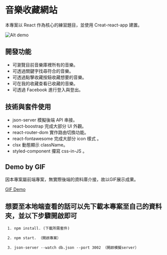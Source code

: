 # 音樂收藏網站

本專案以 React 作為核心的練習題目，並使用 Creat-react-app 建置。

![Alt demo](https://i.imgur.com/dtCtc0w.png)


## 開發功能

* 可瀏覽目前音樂庫裡所有的音樂。
* 可透過關鍵字找尋符合的音樂。
* 可透過點擊收藏按鈕收藏想要的音樂。
* 可在我的收藏查看已收藏的音樂。
* 可透過 Facebook 進行登入與登出。


## 技術與套件使用

* json-server 模擬後端 API 串接。
* react-boostrap 完成大部分 UI 外觀。
* react-router-dom 實作路由切換功能。
* react-fontawesome 完成大部分 icon 樣式 。
* clsx 動態顯示 className。
* styled-component 攥寫 css-in-JS 。

## Demo by GIF 

 因本專案屬前端專案，無實際後端的資料庫介接，故以GIF展示成果。

 [GIF Demo](https://imgur.com/a/awOdb90)
 
 ## 想要至本地端查看的話可以先下載本專案至自己的資料夾，並以下步驟開啟即可

     1. npm install. (下載所需套件)
     
     2. npm start. （開啟專案）
     
     3. json-server --watch db.json --port 3002 （開啟模擬server）

